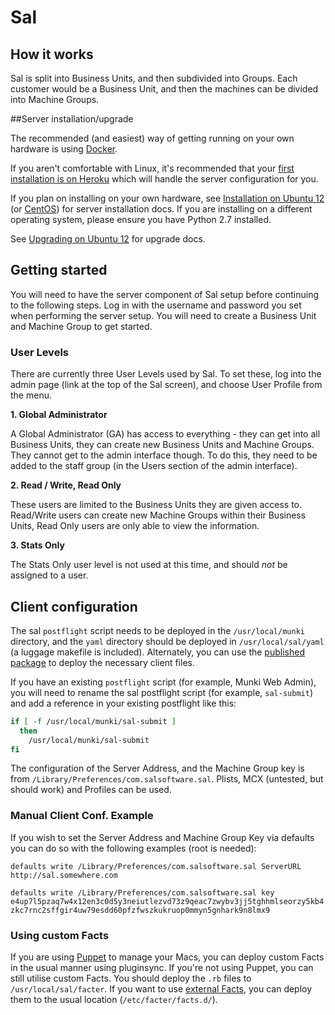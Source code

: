 # Sal

## How it works

Sal is split into Business Units, and then subdivided into Groups. Each customer would be a Business Unit, and then the machines can be divided into Machine Groups.

##Server installation/upgrade

The recommended (and easiest) way of getting running on your own hardware is using [Docker](https://github.com/salsoftware/sal/blob/master/docs/Docker.md).

If you aren't comfortable with Linux, it's recommended that your [first installation is on Heroku](https://github.com/salsoftware/sal/blob/master/docs/Deploying_on_Heroku.md) which will handle the server configuration for you.

If you plan on installing on your own hardware, see [Installation on Ubuntu 12](https://github.com/salsoftware/sal/blob/master/docs/Installation_on_Ubuntu_12.md) (or [CentOS](https://github.com/salsoftware/sal/blob/master/docs/Installation_on_CentOS6.md)) for server installation docs. If you are installing on a different operating system, please ensure you have Python 2.7 installed.

See [Upgrading on Ubuntu 12](https://github.com/salsoftware/sal/blob/master/docs/Upgrading_on_Ubuntu_12.md) for upgrade docs.

## Getting started

You will need to have the server component of Sal setup before continuing to the following steps. Log in with the username and password you set when performing the server setup. You will need to create a Business Unit and Machine Group to get started.

### User Levels

There are currently three User Levels used by Sal. To set these, log into the admin page (link at the top of the Sal screen), and choose User Profile from the menu.

**1. Global Administrator**

A Global Administrator (GA) has access to everything - they can get into all Business Units, they can create new Business Units and Machine Groups. They cannot get to the admin interface though. To do this, they need to be added to the staff group (in the Users section of the admin interface).

**2. Read / Write, Read Only**

These users are limited to the Business Units they are given access to. Read/Write users can create new Machine Groups within their Business Units, Read Only users are only able to view the information.

**3. Stats Only**

The Stats Only user level is not used at this time, and should *not* be assigned to a user.

## Client configuration

The sal ``postflight`` script needs to be deployed in the ``/usr/local/munki`` directory, and the ``yaml`` directory should be deployed in ``/usr/local/sal/yaml`` (a luggage makefile is included). Alternately, you can use the [published package](https://github.com/salsoftware/sal/releases/latest) to deploy the necessary client files.

If you have an existing ``postflight`` script (for example, Munki Web Admin), you will need to rename the sal postflight script (for example, ``sal-submit``) and add a reference in your existing postflight like this:

``` bash
if [ -f /usr/local/munki/sal-submit ]
  then
    /usr/local/munki/sal-submit
fi
```

The configuration of the Server Address, and the Machine Group key is from ``/Library/Preferences/com.salsoftware.sal``. Plists, MCX (untested, but should work) and Profiles can be used.

### Manual Client Conf. Example

If you wish to set the Server Address and Machine Group Key via defaults you can do so with the following examples (root is needed):

``defaults write /Library/Preferences/com.salsoftware.sal ServerURL http://sal.somewhere.com``

``defaults write /Library/Preferences/com.salsoftware.sal key e4up7l5pzaq7w4x12en3c0d5y3neiutlezvd73z9qeac7zwybv3jj5tghhmlseorzy5kb4zkc7rnc2sffgir4uw79esdd60pfzfwszkukruop0mmyn5gnhark9n8lmx9``

### Using custom Facts

If you are using [Puppet](http://puppetlabs.com) to manage your Macs, you can deploy custom Facts in the usual manner using pluginsync. If you're not using Puppet, you can still utilise custom Facts. You should deploy the ``.rb`` files to ``/usr/local/sal/facter``. If you want to use [external Facts](http://docs.puppetlabs.com/guides/custom_facts.html#external-facts), you can deploy them to the usual location (``/etc/facter/facts.d/``).
